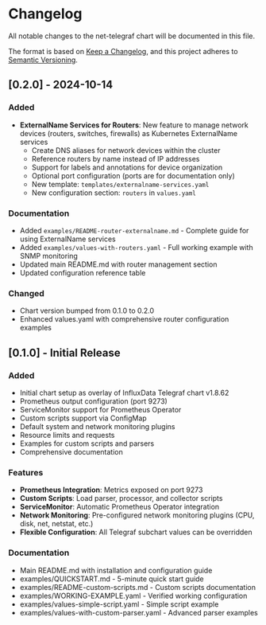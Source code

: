 # Changelog

All notable changes to the net-telegraf chart will be documented in this file.

The format is based on [Keep a Changelog](https://keepachangelog.com/en/1.0.0/),
and this project adheres to [Semantic Versioning](https://semver.org/spec/v2.0.0.html).

## [0.2.0] - 2024-10-14

### Added
- **ExternalName Services for Routers**: New feature to manage network devices (routers, switches, firewalls) as Kubernetes ExternalName services
  - Create DNS aliases for network devices within the cluster
  - Reference routers by name instead of IP addresses
  - Support for labels and annotations for device organization
  - Optional port configuration (ports are for documentation only)
  - New template: `templates/externalname-services.yaml`
  - New configuration section: `routers` in `values.yaml`

### Documentation
- Added `examples/README-router-externalname.md` - Complete guide for using ExternalName services
- Added `examples/values-with-routers.yaml` - Full working example with SNMP monitoring
- Updated main README.md with router management section
- Updated configuration reference table

### Changed
- Chart version bumped from 0.1.0 to 0.2.0
- Enhanced values.yaml with comprehensive router configuration examples

## [0.1.0] - Initial Release

### Added
- Initial chart setup as overlay of InfluxData Telegraf chart v1.8.62
- Prometheus output configuration (port 9273)
- ServiceMonitor support for Prometheus Operator
- Custom scripts support via ConfigMap
- Default system and network monitoring plugins
- Resource limits and requests
- Examples for custom scripts and parsers
- Comprehensive documentation

### Features
- **Prometheus Integration**: Metrics exposed on port 9273
- **Custom Scripts**: Load parser, processor, and collector scripts
- **ServiceMonitor**: Automatic Prometheus Operator integration
- **Network Monitoring**: Pre-configured network monitoring plugins (CPU, disk, net, netstat, etc.)
- **Flexible Configuration**: All Telegraf subchart values can be overridden

### Documentation
- Main README.md with installation and configuration guide
- examples/QUICKSTART.md - 5-minute quick start guide
- examples/README-custom-scripts.md - Custom scripts documentation
- examples/WORKING-EXAMPLE.yaml - Verified working configuration
- examples/values-simple-script.yaml - Simple script example
- examples/values-with-custom-parser.yaml - Advanced parser examples

